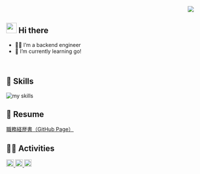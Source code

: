 <!-- 1. GitHub usernameを変更 -->
<div align="right">
  <img src="https://komarev.com/ghpvc/?username=koizumi7010" />
</div>

<!-- 2. プロフィールや連絡先を変更 -->
## <img src="https://media.giphy.com/media/hvRJCLFzcasrR4ia7z/giphy.gif" width="28"> Hi there

- 🧑‍💻 I’m a backend engineer
- 🌱 I’m currently learning go!
<br>

<!-- 3. 好きな技術スタックに変更 -->
<!-- ライトモート：theme=light, ダークモート：theme=dark -->
<!-- アイコンの選択肢一覧：https://arc.net/l/quote/zizyykfh -->
## 🌱 Skills

<img alt="my skills" src="https://skillicons.dev/icons?theme=dark&perline=7&i=go,docker,kubernetes,aws,terraform,githubactions,graphql,linux,mysql,redis,python,typescript,javascript,react" />
<br>

## 📝 Resume

[職務経歴書（GitHub Page）](https://koizumi7010.github.io/koizumi7010/)

<!-- 4. GitHub usernameを変更, 2箇所 -->
<!-- ライトモート：theme=light, ダークモート：theme=vue-dark  -->
## 🏃‍♀️ Activities

<p align="left">
  <a href="https://github.com/koizumi7010">
    <img height="20" src="https://komarev.com/ghpvc/?username=koizumi7010" />
  </a>
  <a href="https://github.com/koizumi7010">
    <img height="20" src="https://img.shields.io/github/followers/koizumi7010?label=follow&logo=github&style=flat" />
  </a>
  <a href="https://zenn.dev/koizumi7010">
    <img height="20" src="https://badgen.org/img/zenn/koizumi7010/articles?style=plastic" />
  </a>
</p>

<!--
This repository is a ✨ _special_ ✨ repository because its `README.md` (this file) appears on your GitHub profile.

Here are some ideas to get you started:

- 🔭 I’m currently working on ...
- 🌱 I’m currently learning ...
- 👯 I’m looking to collaborate on ...
- 🤔 I’m looking for help with ...
- 💬 Ask me about ...
- 📫 How to reach me: ...
- 😄 Pronouns: ...
- ⚡ Fun fact: ...
-->

